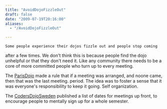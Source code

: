 ```yaml
---
title: "AvoidDojoFizzleOut"
draft: false
date: "2009-07-19T20:16:00"
aliases:
  - "/AvoidDojoFizzleOut"

---
```

    Some people experience their dojos fizzle out and people stop coming
after a few times. We don't think this is because people find the dojo
unhelpful or that they don't need it. Like any community there needs to
be a core of more committed people who turn up to every meeting.

The [ParisDojo](/dojo/ParisDojo) made a rule that if a meeting was
arranged, and noone came, then that was the last meeting. period. The
idea was to foster a sense that it was everyone's responsibility to keep
it going. Self organization.

The [CodersDojoSweden](/dojo/CodersDojoSweden) published a list of dates
for meetings up front, to encourage people to mentally sign up for a
whole semester.
